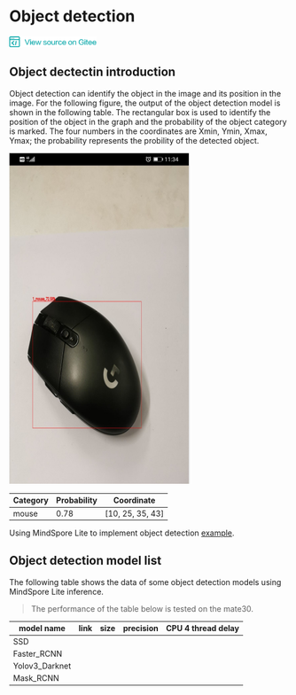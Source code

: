 ﻿# Object detection

<a href="https://gitee.com/mindspore/docs/blob/r1.0/docs/note/source_en/object_detection.md" target="_blank"><img src="./_static/logo_source.png"></a>

## Object dectectin introduction

Object detection can identify the object in the image and its position in the image. For the following figure, the output of the object detection model is shown in the following table. The rectangular box is used to identify the position of the object in the graph and the probability of the object category is marked. The four numbers in the coordinates are Xmin, Ymin, Xmax, Ymax; the probability represents the probility of the detected object.

![object_detectiontion](images/object_detection.png)

| Category | Probability | Coordinate       |
| -------- | ----------- | ---------------- |
| mouse    | 0.78        | [10, 25, 35, 43] |

Using MindSpore Lite to implement object detection [example](https://gitee.com/mindspore/mindspore/tree/master/model_zoo/official/lite/object_detection).

## Object detection model list

The following table shows the data of some object detection models using MindSpore Lite inference.

> The performance of the table below is tested on the mate30.

| model name     | link | size | precision | CPU 4 thread delay |
|-----------------------|----------|----------|----------|-----------|
| SSD |         |         |         |          |
| Faster_RCNN |          |         |         |          |
| Yolov3_Darknet | |  |  |  |
| Mask_RCNN | |  |  |  |

